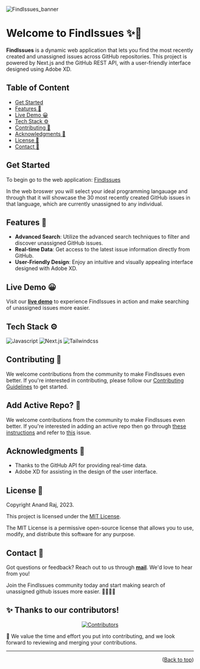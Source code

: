 ![FindIssues_banner](https://github.com/anand346/findissues/assets/64061582/031a4dba-885e-4ff2-8940-38caee18103a)

# Welcome to FindIssues ✨👋

**FindIssues** is a dynamic web application that lets you find the most recently created and unassigned issues across GitHub repositories. This project is powered by Next.js and the GitHub REST API, with a user-friendly interface designed using Adobe XD.

## Table of Content

- [Get Started](https://github.com/w-augustin/findissues/edit/main/README.md#:~:text=Table%20of%20Content-,Get%20Started,-To%20get%20started)
- [Features 🎯](https://github.com/w-augustin/findissues/edit/main/README.md#:~:text=Get%20Started-,Features%20%F0%9F%8E%AF,-Live%20Demo%20%F0%9F%98%80)
- [Live Demo 😀](https://github.com/w-augustin/findissues/edit/main/README.md#:~:text=with%20Adobe%20XD.-,Live%20Demo%20%F0%9F%98%80,-Visit%20our%20live)
- [Tech Stack ⚙️](https://github.com/w-augustin/findissues/edit/main/README.md#:~:text=issues%20more%20easier.-,Tech%20Stack%20%E2%9A%99%EF%B8%8F,-Contributing%20%F0%9F%9A%80)
- [Contributing 🚀](https://github.com/w-augustin/findissues/edit/main/README.md#:~:text=Tech%20Stack%20%E2%9A%99%EF%B8%8F-,Contributing%20%F0%9F%9A%80,-We%20welcome%20contributions)
- [Acknowledgments 👀](https://github.com/w-augustin/findissues/edit/main/README.md#acknowledgments-)
- [License 🪪](https://github.com/w-augustin/findissues/edit/main/README.md#license-)
- [Contact 📧](https://github.com/w-augustin/findissues/edit/main/README.md#contact-)

## Get Started

To begin go to the web application: [FindIssues](https://www.findissues.me/)

In the web broswer you will select your ideal programming langauage and through that it will showcase the 30 most recently created GitHub issues in that language, which are currently unassigned to any individual.

## Features 🎯

- **Advanced Search**: Utilize the advanced search techniques to filter and discover unassigned GitHub issues.
- **Real-time Data**: Get access to the latest issue information directly from GitHub.
- **User-Friendly Design**: Enjoy an intuitive and visually appealing interface designed with Adobe XD.

## Live Demo 😀

Visit our [**live demo**](https://findissues.vercel.app) to experience FindIssues in action and make searching of unassigned issues more easier.

## Tech Stack ⚙️

![Javascript](https://img.shields.io/badge/JavaScript-ES6-yellow?style=for-the-badge&logo=javascript "Javascript") ![Next.js](https://img.shields.io/badge/Next.js-React_Framework-000?style=for-the-badge&logo=next.js "Next.js") ![Tailwindcss](https://img.shields.io/badge/Tailwind_CSS-CSS_Framework-38B2AC?style=for-the-badge&logo=tailwind-css "Tailwindcss")

## Contributing 🚀

We welcome contributions from the community to make FindIssues even better. If you're interested in contributing, please follow our [Contributing Guidelines](CONTRIBUTING.md) to get started.

## Add Active Repo? 📂

We welcome contributions from the community to make FindIssues even better. If you're interested in adding an active repo then go through [these instructions](list-active-repo.md) and refer to [this](https://github.com/anand346/findissues/issues/81) issue.

## Acknowledgments 👀

- Thanks to the GitHub API for providing real-time data.
- Adobe XD for assisting in the design of the user interface.

## License 🪪

Copyright Anand Raj, 2023.

This project is licensed under the [MIT License](https://github.com/anand346/findissues/blob/main/LICENSE).

The MIT License is a permissive open-source license that allows you to use, modify, and distribute this software for any purpose.

## Contact 📧

Got questions or feedback? Reach out to us through [**mail**](mailto:rajanand9039@gmail.com). We'd love to hear from you!

Join the FindIssues community today and start making search of unassigned github issues more easier. 🧑‍💻✨👫

## ✨ Thanks to our contributors!

<div align="center">
  <a href="https://github.com/anand346/findissues/graphs/contributors">
    <img src="https://contrib.rocks/image?repo=anand346/findissues" alt="Contributors" />
  </a>
</div>


🌟 We value the time and effort you put into contributing, and we look forward to reviewing and merging your contributions.

---

<p align="right">(<a href="#top">Back to top</a>)</p>
